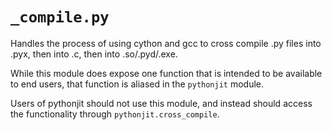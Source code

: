 # `_compile.py`

Handles the process of using cython and gcc to cross compile .py files into .pyx, then into .c, then into .so/.pyd/.exe.

While this module does expose one function that is intended to be available to end users, that function is aliased in the `pythonjit` module.

Users of pythonjit should not use this module, and instead should access the functionality through `pythonjit.cross_compile`.
